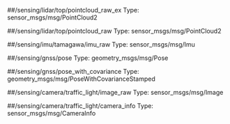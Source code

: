 ##/sensing/lidar/top/pointcloud_raw_ex
Type: sensor_msgs/msg/PointCloud2

##/sensing/lidar/top/pointcloud_raw
Type: sensor_msgs/msg/PointCloud2

##/sensing/imu/tamagawa/imu_raw 
Type: sensor_msgs/msg/Imu

##/sensing/gnss/pose
Type: geometry_msgs/msg/Pose

##/sensing/gnss/pose_with_covariance 
Type: geometry_msgs/msg/PoseWithCovarianceStamped

##/sensing/camera/traffic_light/image_raw 
Type: sensor_msgs/msg/Image

##/sensing/camera/traffic_light/camera_info
Type: sensor_msgs/msg/CameraInfo

